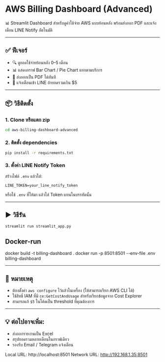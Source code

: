 # AWS Billing Dashboard (Advanced)

📊 Streamlit Dashboard สำหรับดูค่าใช้จ่าย AWS แบบย้อนหลัง พร้อมส่งออก PDF และแจ้งเตือน LINE Notify อัตโนมัติ

---

## ✅ ฟีเจอร์

- 🔍 ดูยอดใช้จ่ายย้อนหลัง 0–5 เดือน
- 📊 แสดงกราฟ Bar Chart / Pie Chart แยกตามบริการ
- 📄 ส่งออกเป็น PDF ได้ทันที
- 🔔 แจ้งเตือนเข้า LINE ถ้ายอดรวมเกิน $5

---

## 📦 วิธีติดตั้ง

### 1. Clone หรือแตก zip
```bash
cd aws-billing-dashboard-advanced
```

### 2. ติดตั้ง dependencies
```bash
pip install -r requirements.txt
```

### 3. ตั้งค่า LINE Notify Token

สร้างไฟล์ `.env` แล้วใส่:
```env
LINE_TOKEN=your_line_notify_token
```

หรือใช้ `.env` ที่ให้มา แล้วใส่ Token แทนในบรรทัดนั้น

---

## ▶️ วิธีรัน

```bash
streamlit run streamlit_app.py
```
## Docker-run
docker build -t billing-dashboard .
docker run -p 8501:8501 --env-file .env billing-dashboard

---

## 📝 หมายเหตุ

- ต้องตั้งค่า `aws configure` ไว้แล้วในเครื่อง (ให้สามารถเรียก AWS CLI ได้)
- ใช้สิทธิ์ IAM ที่มี `ce:GetCostAndUsage` สำหรับเรียกข้อมูลจาก Cost Explorer
- สามารถแก้ `$5` ในโค้ดเป็น threshold ที่คุณต้องการ

---

## 💡 ต่อไปอาจเพิ่ม:
- ส่งออกรายงานเป็น Excel
- สรุปยอดรวมหลายเดือนในกราฟเดียว
- รองรับ Email / Telegram แจ้งเตือน

Local URL: http://localhost:8501
Network URL: http://192.168.1.35:8501
